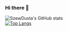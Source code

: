 ### Hi there 👋

![SzewDusta's GitHub stats](https://github-readme-stats.vercel.app/api?username=SzewDusta&show_icons=true&theme=tokyonight)\
[![Top Langs](https://github-readme-stats.vercel.app/api/top-langs/?username=SzewDusta&layout=compact)](https://github.com/SzewDusta/github-readme-stats)
<!--
**SzewDusta/SzewDusta** is a ✨ _special_ ✨ repository because its `README.md` (this file) appears on your GitHub profile.

Here are some ideas to get you started:

- 🔭 I’m currently working on ...
- 🌱 I’m currently learning ...
- 👯 I’m looking to collaborate on ...
- 🤔 I’m looking for help with ...
- 💬 Ask me about ...
- 📫 How to reach me: ...
- 😄 Pronouns: ...
- ⚡ Fun fact: ...
-->
